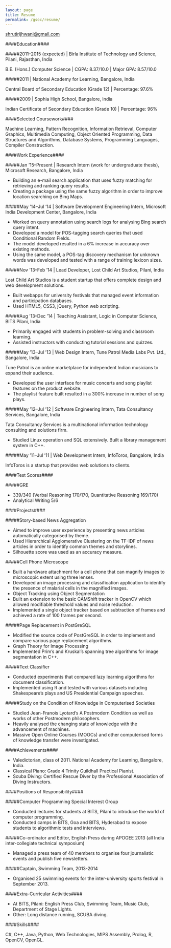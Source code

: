 ```yaml
---
layout: page
title: Resume
permalink: /gsoc/resume/
---
```


shrutirijhwani@gmail.com

####Education####


#####2011–2015 (expected) | Birla Institute of Technology and Science, Pilani, Rajasthan, India

B.E. (Hons.) Computer Science | CGPA: 8.37/10.0 | Major GPA: 8.57/10.0


#####2011 | National Academy for Learning, Bangalore, India

Central Board of Secondary Education (Grade 12) | Percentage: 97.6%


#####2009 | Sophia High School, Bangalore, India

Indian Certificate of Secondary Education (Grade 10) | Percentage: 96%


####Selected Coursework####

Machine Learning, Pattern Recognition, Information Retrieval, Computer Graphics, Multimedia Computing, Object Oriented
Programming, Data Structures and Algorithms, Database Systems, Programming Languages, Compiler Construction.


####Work Experience####

#####Jan ’15–Present | Research Intern (work for undergraduate thesis), Microsoft Research, Bangalore, India

* Building an e-mail search application that uses fuzzy matching for retrieving and ranking query results.
* Creating a package using the same fuzzy algorithm in order to improve location searching on Bing Maps.


#####May ’14–Jul ’14 | Software Development Engineering Intern, Microsoft India Development Center, Bangalore, India

* Worked on query annotation using search logs for analysing Bing search query intent.
* Developed a model for POS-tagging search queries that used Conditional Random Fields.
* The model developed resulted in a 6% increase in accuracy over existing methods.
* Using the same model, a POS-tag discovery mechanism for unknown words was developed and tested with a
range of training lexicon sizes.


#####Nov ’13–Feb ’14 | Lead Developer, Lost Child Art Studios, Pilani, India

Lost Child Art Studios is a student startup that offers complete design and web development solutions.

* Built webapps for university festivals that managed event information and participation databases.
* Used HTML5, CSS3, jQuery, Python web scripting.


#####Aug ’13–Dec ’14 | Teaching Assistant, Logic in Computer Science, BITS Pilani, India

* Primarily engaged with students in problem-solving and classroom learning.
* Assisted instructors with conducting tutorial sessions and quizzes.


#####May ’13–Jul ’13 | Web Design Intern, Tune Patrol Media Labs Pvt. Ltd., Bangalore, India

Tune Patrol is an online marketplace for independent Indian musicians to expand their audience.

* Developed the user interface for music concerts and song playlist features on the product website. 
* The playlist feature built resulted in a 300% increase in number of song plays.


#####May ’12–Jul ’12 | Software Engineering Intern, Tata Consultancy Services, Bangalore, India

Tata Consultancy Services is a multinational information technology consulting and solutions firm.

* Studied Linux operation and SQL extensively. Built a library management system in C++.


#####May ’11–Jul ’11 | Web Development Intern, InfoToros, Bangalore, India

InfoToros is a startup that provides web solutions to clients.


####Test Scores####

#####GRE
* 339/340 (Verbal Reasoning 170/170, Quantitative Reasoning 169/170)
* Analytical Writing 5/6


####Projects####

#####Story-based News Aggregation

* Aimed to improve user experience by presenting news articles automatically categorised by theme.
* Used Hierarchical Agglomerative Clustering on the TF-IDF of news articles in order to identify common themes and storylines.
* Silhouette score was used as an accuracy measure.

#####Cell Phone Microscope

* Built a hardware attachment for a cell phone that can magnify images to microscopic extent using three lenses.
* Developed an image processing and classification application to identify the presence of malarial cells in the magnified images.
* Object Tracking using Object Segmentation
* Built an extension to the basic CAMShift tracker in OpenCV which allowed modifiable threshold values and noise reduction.
* Implemented a single object tracker based on subtraction of frames and achieved a rate of 100 frames per second.

#####Page Replacement in PostGreSQL

* Modified the source code of PostGreSQL in order to implement and compare various page replacement algorithms.
* Graph Theory for Image Processing
* Implemented Prim’s and Kruskal’s spanning tree algorithms for image segmentation in C++.

#####Text Classifier

* Conducted experiments that compared lazy learning algorithms for document classification.
* Implemented using R and tested with various datasets including Shakespeare’s plays and US Presidential Campaign speeches.

#####Study on the Condition of Knowledge in Computerised Societies

* Studied Jean-Franois Lyotard’s A Postmodern Condition as well as works of other Postmodern philosophers.
* Heavily analysed the changing state of knowledge with the advancement of machines.
* Massive Open Online Courses (MOOCs) and other computerised forms of knowledge transfer were investigated.


####Achievements####

* Valedictorian, class of 2011. National Academy for Learning, Bangalore, India.
* Classical Piano: Grade 4 Trinity Guildhall Practical Pianist.
* Scuba Diving: Certified Rescue Diver by the Professional Association of Diving Instructors.


####Positions of Responsibility####

#####Computer Programming Special Interest Group
* Conducted lectures for students at BITS, Pilani to introduce the world of computer programming.
* Conducted camps in BITS, Goa and BITS, Hyderabad to expose students to algorithmic tests and interviews.

#####Co-ordinator and Editor, English Press during APOGEE 2013 (all India inter-collegiate technical symposium)
* Managed a press team of 40 members to organise four journalistic events and publish five newsletters.

#####Captain, Swimming Team, 2013-2014
* Organised 25 swimming events for the inter-university sports festival in September 2013.

####Extra-Curricular Activities####

* At BITS, Pilani: English Press Club, Swimming Team, Music Club, Department of Stage Lights.
* Other: Long distance running, SCUBA diving.

####Skills####

C#, C++, Java, Python, Web Technologies, MIPS Assembly, Prolog, R, OpenCV, OpenGL.

